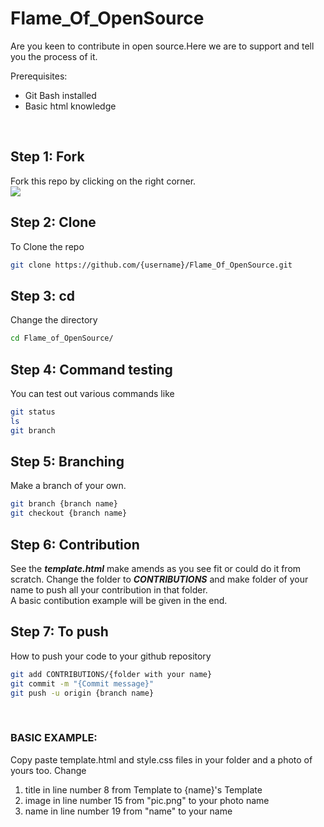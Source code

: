 # Flame_Of_OpenSource
Are you keen to contribute in open source.Here we are to support and tell you the process of it.<br>

Prerequisites:<br>
<ul>
  <li>Git Bash installed</li>
  <li>Basic html knowledge</li>
</ul><br>

## Step 1: Fork
Fork this repo by clicking on the right corner.<br><img src="https://img.icons8.com/plasticine/100/000000/code-fork.png"/>
## Step 2: Clone
To Clone the repo <br>
```bash
git clone https://github.com/{username}/Flame_Of_OpenSource.git
```
## Step 3: cd
Change the directory 
```bash
cd Flame_of_OpenSource/
```
## Step 4: Command testing
You can test out various commands like
```bash
git status
ls
git branch
```
## Step 5: Branching
Make a branch of your own.
```bash
git branch {branch name}
git checkout {branch name}
```
## Step 6: Contribution 
See the <b><i>template.html</i></b> make amends as you see fit or could do it from scratch. Change the folder to <b><i>CONTRIBUTIONS</i></b> and make folder of your name to push all your contribution in that folder.<br> A basic contibution example will be given in the end. 
## Step 7: To push
How to push your code to your github repository
```bash
git add CONTRIBUTIONS/{folder with your name}
git commit -m "{Commit message}"
git push -u origin {branch name}
```
<br>

### BASIC EXAMPLE:
Copy paste template.html and style.css files in your folder and a photo of yours too. Change 
<ol>
  <li> title in line number 8 from Template to {name}'s Template </li>
  <li> image in line number 15 from "pic.png" to your photo name </li>
  <li> name in line number 19 from "name" to your name </li>
</ol>

